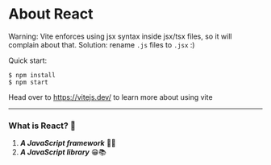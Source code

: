 # About React

Warning: Vite enforces using jsx syntax inside jsx/tsx files, so it will complain about that. Solution: rename `.js` files to `.jsx` :)

Quick start:

```
$ npm install
$ npm start
```

Head over to https://vitejs.dev/ to learn more about using vite

---

### What is React? 🤔

1.  **_A JavaScript framework_** 🥱🫡
2.  **_A JavaScript library_** 😁📚

